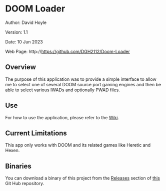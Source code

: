 # DOOM Loader

Author:   David Hoyle

Version:  1.1

Date:     10 Jun 2023

Web Page: http://https://github.com/DGH2112/Doom-Loader

## Overview

The purpose of this application was to provide a simple interface to allow me
to select one of several DOOM source port gaming engines and then be able to
select various IWADs and optionally PWAD files.

## Use

For how to use the application, please refer to the [Wiki](https://github.com/DGH2112/Doom-Loader/wiki).

## Current Limitations

This app only works with DOOM and its related games like Heretic and Hexen.

## Binaries

You can download a binary of this project from the
[Releases](https://github.com/DGH2112/Doom-Loader/releases) section of
[this](https://github.com/DGH2112/Doom-Loader) Git Hub repository.

